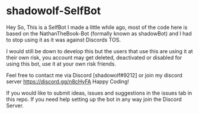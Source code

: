 # shadowolf-SelfBot

Hey So,
This is a SelfBot I made a little while ago, most of the code here is based on the NathanTheBook-Bot (formally known as shadowBot) and I had to stop using it as it was against Discords TOS.

I would still be down to develop this but the users that use this are using it at their own risk, you account may get deleted, deactivated or disabled for using this bot, use it at your own risk friends.

Feel free to contact me via Discord [shadowolf#9212] or join my discord server https://discord.gg/n8cHyFA
Happy Coding!

If you would like to submit ideas, issues and suggestions in the issues tab in this repo.
If you need help setting up the bot in any way join the Discord Server.
